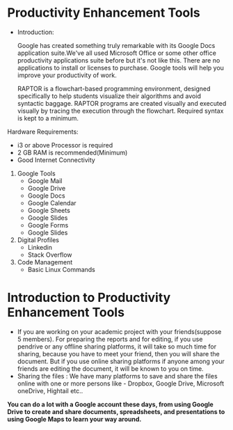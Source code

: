 # Productivity Enhancement Tools
* Introduction:

    Google has created something truly remarkable with its Google Docs application suite.We've all used Microsoft Office or some other office productivity applications suite before but it's not like this. There are no applications to install or licenses to purchase. Google tools will help you improve your productivity of work.
    
    RAPTOR is a flowchart-based programming environment, designed specifically to help students visualize their algorithms and avoid syntactic baggage. RAPTOR programs are created visually and executed visually by tracing the execution through the flowchart. Required syntax is kept to a minimum.
  
Hardware Requirements:
- i3 or above Processor is required
- 2 GB RAM is recommended(Minimum)
- Good Internet Connectivity
1. Google Tools
     - Google Mail
     - Google Drive
     - Google Docs
     - Google Calendar
     - Google Sheets
     - Google Slides
     - Google Forms
     - Google Slides
2. Digital Profiles
     - Linkedin
     - Stack Overflow
3. Code Management
     - Basic Linux Commands

# Introduction to Productivity Enhancement Tools

* If you are working on your academic project with your friends(suppose 5 members). For preparing the reports and for editing, if you use pendrive or any offline sharing platforms, it will take so much time for sharing, because you have to meet your friend, then you will share the document. But if you use online sharing platforms if anyone among your friends are editing the document, it will be known to you on time.
* Sharing the files : We have many platforms to save and share the files online with one or more persons like - Dropbox, Google Drive, Microsoft oneDrive, Hightail etc..

**You can do a lot with a Google account these days, from using Google Drive to create and share documents, spreadsheets, and presentations to using Google Maps to learn your way around.**


